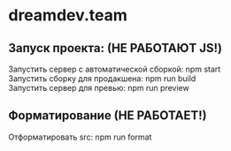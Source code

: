 # dreamdev.team


## Запуск проекта: (НЕ РАБОТАЮТ JS!)  
Запустить сервер с автоматической сборкой: npm start  
Запустить сборку для продакшена: npm run build  
Запустить сервер для превью: npm run preview  

## Форматирование (НЕ РАБОТАЕТ!)  
Отформатировать src: npm run format  